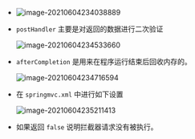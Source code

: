 + ![image-20210604234038889](C:\Users\22112\AppData\Roaming\Typora\typora-user-images\old_images\image-20210604234038889.png)

+ `postHandler` 主要是对返回的数据进行二次验证

  ![image-20210604234533660](C:\Users\22112\AppData\Roaming\Typora\typora-user-images\old_images\image-20210604234533660.png)

+ `afterCompletion` 是用来在程序运行结束后回收内存的。

  ![image-20210604234716594](C:\Users\22112\AppData\Roaming\Typora\typora-user-images\old_images\image-20210604234716594.png)

+ 在 `springmvc.xml` 中进行如下设置

  ![image-20210604235211413](https://cdn.jsdelivr.net/gh/smallzhong/new-picgo-pic-bed@master//image-20210604235211413.png)

+ 如果返回 `false` 说明拦截器请求没有被执行。